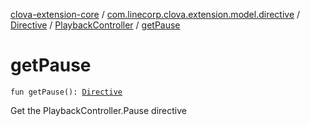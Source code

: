 [clova-extension-core](../../../index.md) / [com.linecorp.clova.extension.model.directive](../../index.md) / [Directive](../index.md) / [PlaybackController](index.md) / [getPause](./get-pause.md)

# getPause

`fun getPause(): `[`Directive`](../index.md)

Get the PlaybackController.Pause directive

